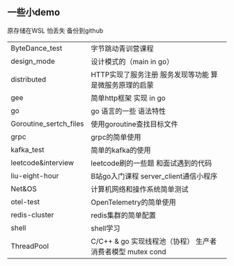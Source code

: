 ## 一些小demo 
原存储在WSL 怕丢失 备份到github

|                        |                                                           |
| ---------------------- | --------------------------------------------------------- |
| ByteDance_test         | 字节跳动青训营课程                                        |
| design_mode            | 设计模式的（main in go）                              |
| distributed            | HTTP实现了服务注册 服务发现等功能 算是微服务原理的启蒙    |
| gee                    | 简单http框架 实现 in go                                   |
| go                     | go 语言的一些 语法特性                                    |
| Goroutine_sertch_files | 使用goroutine查找目标文件                                 |
| grpc                   | grpc的简单使用                                            |
| kafka_test             | 简单的kafka的使用                                         |
| leetcode&interview     | leetcode刷的一些题 和面试遇到的代码                       |
| liu-eight-hour         | B站go入门课程 server_client通信小程序                     |
| Net&OS                 | 计算机网络和操作系统简单测试                              |
| otel-test              | OpenTelemetry的简单使用                                   |
| redis-cluster          | redis集群的简单配置                                       |
| shell                  | shell学习                                                 |
| ThreadPool             | C/C++ & go 实现线程池（协程） 生产者消费者模型 mutex cond |
